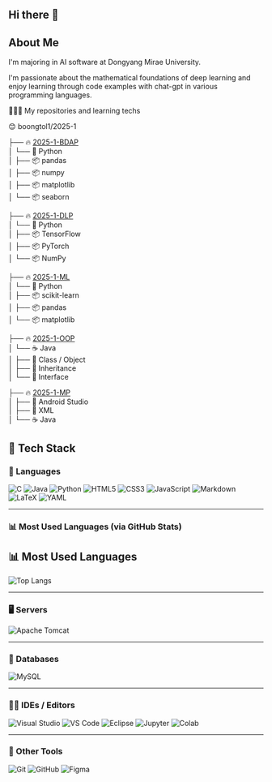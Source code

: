 ## Hi there 👋
## About Me

I'm majoring in AI software at Dongyang Mirae University.

I'm passionate about the mathematical foundations of deep learning and enjoy learning through code examples with chat-gpt in various programming languages.

👨🏻‍💻 My repositories and learning techs

😊 boongtol1/2025-1


├── 🔥 [2025-1-BDAP](#)  
│   └── 🐍 Python  
│       ├── 📦 pandas  
│       ├── 📦 numpy  
│       ├── 📦 matplotlib  
│       └── 📦 seaborn  

├── 🔥 [2025-1-DLP](#)  
│   └── 🐍 Python  
│       ├── 📦 TensorFlow  
│       ├── 📦 PyTorch  
│       └── 📦 NumPy  

├── 🔥 [2025-1-ML](#)  
│   └── 🐍 Python  
│       ├── 📦 scikit-learn  
│       ├── 📦 pandas  
│       └── 📦 matplotlib  

├── 🔥 [2025-1-OOP](#)  
│   └── ☕ Java  
│       ├── 🧱 Class / Object  
│       ├── 🔄 Inheritance  
│       └── 🧩 Interface  

├── 🔥 [2025-1-MP](#)  
│   ├── 🤖 Android Studio  
│   ├── 📱 XML  
│   └── ☕ Java  



## 🧰 Tech Stack

### 🚀 Languages
![C](https://img.shields.io/badge/C-A8B9CC?style=flat-square&logo=c&logoColor=white)
![Java](https://img.shields.io/badge/Java-007396?style=flat-square&logo=java&logoColor=white)
![Python](https://img.shields.io/badge/Python-3776AB?style=flat-square&logo=python&logoColor=white)
![HTML5](https://img.shields.io/badge/HTML5-E34F26?style=flat-square&logo=html5&logoColor=white)
![CSS3](https://img.shields.io/badge/CSS3-1572B6?style=flat-square&logo=css3&logoColor=white)
![JavaScript](https://img.shields.io/badge/JavaScript-F7DF1E?style=flat-square&logo=javascript&logoColor=black)
![Markdown](https://img.shields.io/badge/Markdown-000000?style=flat-square&logo=markdown&logoColor=white)
![LaTeX](https://img.shields.io/badge/LaTeX-008080?style=flat-square&logo=latex&logoColor=white)
![YAML](https://img.shields.io/badge/YAML-CB171E?style=flat-square&logo=yaml&logoColor=white)

---

### 📊 Most Used Languages (via GitHub Stats)
## 📊 Most Used Languages

![Top Langs](https://github-readme-stats.vercel.app/api/top-langs/?username=boongtol1&layout=compact&theme=default)


---

### 🖥️ Servers
![Apache Tomcat](https://img.shields.io/badge/Apache%20Tomcat-F8DC75?style=flat-square&logo=apachetomcat&logoColor=black)

---

### 💾 Databases
![MySQL](https://img.shields.io/badge/MySQL-4479A1?style=flat-square&logo=mysql&logoColor=white)

---

### 🧑‍💻 IDEs / Editors
![Visual Studio](https://img.shields.io/badge/Visual%20Studio-5C2D91?style=flat-square&logo=visualstudio&logoColor=white)
![VS Code](https://img.shields.io/badge/Visual%20Studio%20Code-007ACC?style=flat-square&logo=visualstudiocode&logoColor=white)
![Eclipse](https://img.shields.io/badge/Eclipse-2C2255?style=flat-square&logo=eclipseide&logoColor=white)
![Jupyter](https://img.shields.io/badge/Jupyter-F37626?style=flat-square&logo=jupyter&logoColor=white)
![Colab](https://img.shields.io/badge/Colab-F9AB00?style=flat-square&logo=googlecolab&logoColor=black)

---

### 🧰 Other Tools
![Git](https://img.shields.io/badge/Git-F05032?style=flat-square&logo=git&logoColor=white)
![GitHub](https://img.shields.io/badge/GitHub-181717?style=flat-square&logo=github&logoColor=white)
![Figma](https://img.shields.io/badge/Figma-F24E1E?style=flat-square&logo=figma&logoColor=white)

